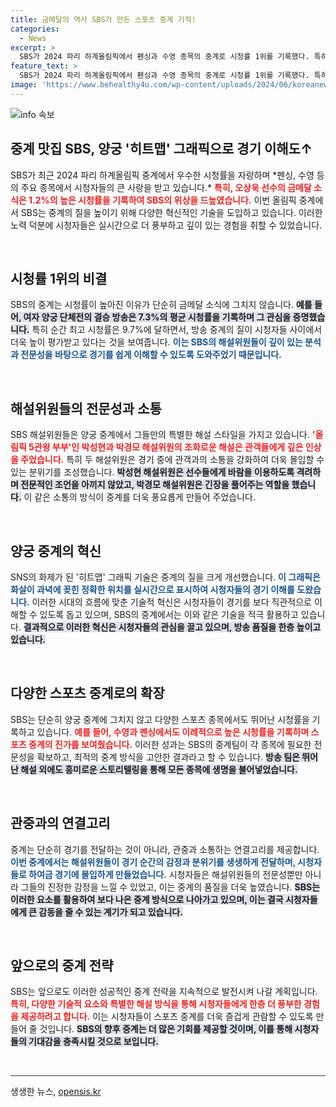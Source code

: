 ```yaml
---
title: 금메달의 역사 SBS가 만든 스포츠 중계 기적!
categories:
  - News
excerpt: >
  SBS가 2024 파리 하계올림픽에서 펜싱과 수영 종목의 중계로 시청률 1위를 기록했다. 특히, 여자 양궁 단체전의 10연패 금메달 획득 순간을 생생히 전달하며 시청자 몰입도를 높였다.
feature_text: >
  SBS가 2024 파리 하계올림픽에서 펜싱과 수영 종목의 중계로 시청률 1위를 기록했다. 특히, 여자 양궁 단체전의 10연패 금메달 획득 순간을 생생히 전달하며 시청자 몰입도를 높였다.
image: 'https://www.behealthy4u.com/wp-content/uploads/2024/06/koreanews.jpg'
---
```


<p><img src="https://www.behealthy4u.com/wp-content/uploads/2024/06/koreanews.jpg" alt="info 속보" /></p>

<h2 data-ke-size="size26">중계 맛집 SBS, 양궁 '히트맵' 그래픽으로 경기 이해도↑</h2>

<p data-ke-size="size16">SBS가 최근 2024 파리 하계올림픽 중계에서 우수한 시청률을 자랑하며 *펜싱, 수영 등의 주요 종목에서 시청자들의 큰 사랑을 받고 있습니다.* <b><span style="color: #ee2323;">특히, 오상욱 선수의 금메달 소식은 1.2%의 높은 시청률을 기록하여 SBS의 위상을 드높였습니다.</span></b> 이번 올림픽 중계에서 SBS는 중계의 질을 높이기 위해 다양한 혁신적인 기술을 도입하고 있습니다. 이러한 노력 덕분에 시청자들은 실시간으로 더 풍부하고 깊이 있는 경험을 취할 수 있었습니다.</p>

<p data-ke-size="size16">&nbsp;</p>

<h2 data-ke-size="size26">시청률 1위의 비결</h2>

<p data-ke-size="size16">SBS의 중계는 시청률이 높아진 이유가 단순히 금메달 소식에 그치지 않습니다. <b><span style="background-color: #21538527;">예를 들어, 여자 양궁 단체전의 결승 방송은 7.3%의 평균 시청률을 기록하며 그 관심을 증명했습니다.</span></b> 특히 순간 최고 시청률은 9.7%에 달하면서, 방송 중계의 질이 시청자들 사이에서 더욱 높이 평가받고 있다는 것을 보여줍니다. <b><span style="color: #1a5490;">이는 SBS의 해설위원들이 깊이 있는 분석과 전문성을 바탕으로 경기를 쉽게 이해할 수 있도록 도와주었기 때문입니다.</span></b></p>

<p data-ke-size="size16">&nbsp;</p>

<h2 data-ke-size="size26">해설위원들의 전문성과 소통</h2>

<p data-ke-size="size16">SBS 해설위원들은 양궁 중계에서 그들만의 특별한 해설 스타일을 가지고 있습니다. <b><span style="color: #ee2323;">'올림픽 5관왕 부부'인 박성현과 박경모 해설위원의 조화로운 해설은 관객들에게 깊은 인상을 주었습니다.</span></b> 특히 두 해설위원은 경기 중에 관객과의 소통을 강화하여 더욱 몰입할 수 있는 분위기를 조성했습니다. <b><span style="background-color: #21538527;">박성현 해설위원은 선수들에게 바람을 이용하도록 격려하며 전문적인 조언을 아끼지 않았고, 박경모 해설위원은 긴장을 풀어주는 역할을 했습니다.</span></b> 이 같은 소통의 방식이 중계를 더욱 풍요롭게 만들어 주었습니다.</p>

<p data-ke-size="size16">&nbsp;</p>

<h2 data-ke-size="size26">양궁 중계의 혁신</h2>

<p data-ke-size="size16">SNS의 화제가 된 '히트맵' 그래픽 기술은 중계의 질을 크게 개선했습니다. <b><span style="color: #1a5490;">이 그래픽은 화살이 과녁에 꽂힌 정확한 위치를 실시간으로 표시하여 시청자들의 경기 이해를 도왔습니다.</span></b> 이러한 시대의 흐름에 맞춘 기술적 혁신은 시청자들이 경기를 보다 직관적으로 이해할 수 있도록 돕고 있으며, SBS의 중계에서는 이와 같은 기술을 적극 활용하고 있습니다. <b><span style="background-color: #21538527;">결과적으로 이러한 혁신은 시청자들의 관심을 끌고 있으며, 방송 품질을 한층 높이고 있습니다.</span></b></p>

<p data-ke-size="size16">&nbsp;</p>

<h2 data-ke-size="size26">다양한 스포츠 중계로의 확장</h2>

<p data-ke-size="size16">SBS는 단순히 양궁 중계에 그치지 않고 다양한 스포츠 종목에서도 뛰어난 시청률을 기록하고 있습니다. <b><span style="color: #ee2323;">예를 들어, 수영과 펜싱에서도 이례적으로 높은 시청률을 기록하며 스포츠 중계의 진가를 보여줬습니다.</span></b> 이러한 성과는 SBS의 중계팀이 각 종목에 필요한 전문성을 확보하고, 최적의 중계 방식을 고안한 결과라고 할 수 있습니다. <b><span style="background-color: #21538527;">방송 팀은 뛰어난 해설 외에도 흥미로운 스토리텔링을 통해 모든 종목에 생명을 불어넣었습니다.</span></b></p>

<p data-ke-size="size16">&nbsp;</p>

<h2 data-ke-size="size26">관중과의 연결고리</h2>

<p data-ke-size="size16">중계는 단순히 경기를 전달하는 것이 아니라, 관중과 소통하는 연결고리를 제공합니다. <b><span style="color: #1a5490;">이번 중계에서는 해설위원들이 경기 순간의 감정과 분위기를 생생하게 전달하며, 시청자들로 하여금 경기에 몰입하게 만들었습니다.</span></b> 시청자들은 해설위원들의 전문성뿐만 아니라 그들의 진정한 감정을 느낄 수 있었고, 이는 중계의 품질을 더욱 높였습니다. <b><span style="background-color: #21538527;">SBS는 이러한 요소를 활용하여 보다 나은 중계 방식으로 나아가고 있으며, 이는 결국 시청자들에게 큰 감동을 줄 수 있는 계기가 되고 있습니다.</span></b></p>

<p data-ke-size="size16">&nbsp;</p>

<h2 data-ke-size="size26">앞으로의 중계 전략</h2>

<p data-ke-size="size16">SBS는 앞으로도 이러한 성공적인 중계 전략을 지속적으로 발전시켜 나갈 계획입니다. <b><span style="color: #ee2323;">특히, 다양한 기술적 요소와 특별한 해설 방식을 통해 시청자들에게 한층 더 풍부한 경험을 제공하려고 합니다.</span></b> 이는 시청자들이 스포츠 중계를 더욱 즐겁게 관람할 수 있도록 만들어 줄 것입니다. <b><span style="background-color: #21538527;">SBS의 향후 중계는 더 많은 기회를 제공할 것이며, 이를 통해 시청자들의 기대감을 충족시킬 것으로 보입니다.</span></b></p>

<p data-ke-size="size16">&nbsp;</p>

<hr style="height:1px; border:none; color:#333; background-color:#333;"/>
생생한 뉴스, <a href="https://opensis.kr" rel="dofollow">opensis.kr</a>


